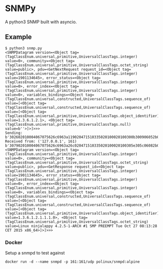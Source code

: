 # SNMPy

A python3 SNMP built with asyncio.

## Example

    $ python3 snmp.py
    <SNMPDatagram version=<Object tag=(TagClassEnum.universal,primitive,UniversalClassTags.integer) value=0>, community=<Object tag=(TagClassEnum.universal,primitive,UniversalClassTags.octet_string) value=public>, pdu=<GetNextRequest request_id=<Object tag=(TagClassEnum.universal,primitive,UniversalClassTags.integer) value=1901134645>, error_status=<Object tag=(TagClassEnum.universal,primitive,UniversalClassTags.integer) value=0>, error_index=<Object tag=(TagClassEnum.universal,primitive,UniversalClassTags.integer) value=0>, variables_bindings=<Object tag=(TagClassEnum.universal,constructed,UniversalClassTags.sequence_of) value=[<Object tag=(TagClassEnum.universal,constructed,UniversalClassTags.sequence_of) value=[<Object tag=(TagClassEnum.universal,primitive,UniversalClassTags.object_identifier) value=1.3.6.1.2.1>, <Object tag=(TagClassEnum.universal,primitive,UniversalClassTags.null) value=b''>]>]>>>
    Sending: b'302602010004067075626c6963a119020471510335020100020100300b300906052b060102010500'
    Received from: ('127.0.0.1', 161) b'307902010004067075626c6963a26c020471510335020100020100305e305c06082b0601020101010004504c696e7578206e696e6a616c6170707920342e322e352d312d4152434820233120534d5020505245454d505420547565204f63742032372030383a31333a3238204345542032303135207838365f3634'
    <SNMPDatagram version=<Object tag=(TagClassEnum.universal,primitive,UniversalClassTags.integer) value=0>, community=<Object tag=(TagClassEnum.universal,primitive,UniversalClassTags.octet_string) value=public>, pdu=<GetResponse request_id=<Object tag=(TagClassEnum.universal,primitive,UniversalClassTags.integer) value=1901134645>, error_status=<Object tag=(TagClassEnum.universal,primitive,UniversalClassTags.integer) value=0>, error_index=<Object tag=(TagClassEnum.universal,primitive,UniversalClassTags.integer) value=0>, variables_bindings=<Object tag=(TagClassEnum.universal,constructed,UniversalClassTags.sequence_of) value=[<Object tag=(TagClassEnum.universal,constructed,UniversalClassTags.sequence_of) value=[<Object tag=(TagClassEnum.universal,primitive,UniversalClassTags.object_identifier) value=1.3.6.1.2.1.1.1.0>, <Object tag=(TagClassEnum.universal,primitive,UniversalClassTags.octet_string) value=Linux ninjalappy 4.2.5-1-ARCH #1 SMP PREEMPT Tue Oct 27 08:13:28 CET 2015 x86_64>]>]>>>

### Docker

Setup a snmpd to test against

    docker run -d --name snmpd -p 161:161/udp polinux/snmpd:alpine